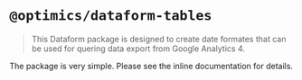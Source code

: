 # `@optimics/dataform-tables`

> This Dataform package is designed to create date formates that can be used
> for quering data export from Google Analytics 4.

The package is very simple. Please see the inline documentation for details.
